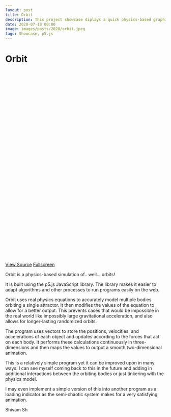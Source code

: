 ```yaml
---
layout: post
title: Orbit
description: This project showcase diplays a quick physics-based graphical simulation of orbiting bodies with p5.js
date: 2020-07-18 00:00
image: images/posts/2020/orbit.jpeg
tags: Showcase, p5.js
---
```


# Orbit

<div id="sketch" style="height: 600px"></div>
<a href="https://github.com/shivam-sh/p5-experiments/tree/master/sketches/orbit" class="button special" style="margin: 1em 0 0 0">View Source</a>
<a href="https://shivam-sh.github.io/p5-experiments/subpages/orbit.html" class="button" style="margin: 1em 0 0 0">Fullscreen</a>

Orbit is a physics-based simulation of.. well... orbits!

It is built using the p5.js JavaScript library. The library makes it easier to adapt algorithms and other processes to run programs easily on the web.

Orbit uses real physics equations to accurately model  multiple bodies orbiting a single attractor. It then modifies the values of the equation to allow for a better output. This prevents cases that would be impossible in the real world like impossibly large gravitational acceleration, and also allows for longer-lasting randomized orbits.

The program uses vectors to store the positions, velocities, and accelerations of each object and updates according to the forces that act on each body. It performs these calculations continuously in three-dimensions and then maps the values to output a smooth two-dimensional animation.

This is a relatively simple program yet it can be improved upon in many ways. I can see myself coming back to this in the future and adding in additional interactions between the orbiting bodies or just tinkering with the physics model.

I may even implement a simple version of this into another program as a loading indicator as the semi-chaotic system makes for a very satisfying animation.

Shivam Sh
